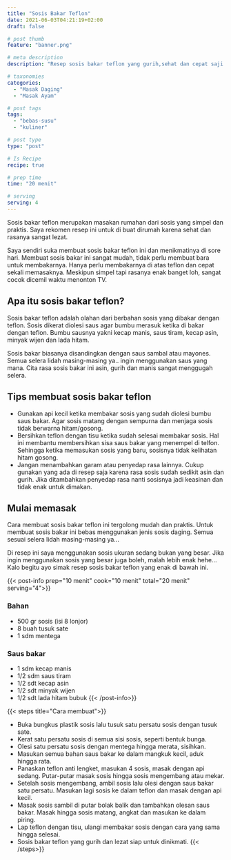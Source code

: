 ```yaml
---
title: "Sosis Bakar Teflon"
date: 2021-06-03T04:21:19+02:00
draft: false

# post thumb
feature: "banner.png"

# meta description
description: "Resep sosis bakar teflon yang gurih,sehat dan cepat saji. Cara membuatnya sangat mudah dan hasil masakan rumahan ini sangat lezat."

# taxonomies
categories:
  - "Masak Daging"
  - "Masak Ayam"

# post tags
tags:
  - "bebas-susu"
  - "kuliner"

# post type
type: "post"

# Is Recipe
recipe: true

# prep time
time: "20 menit"

# serving
serving: 4
---
```

Sosis bakar teflon merupakan masakan rumahan dari sosis yang simpel dan praktis. Saya rekomen resep ini untuk di buat dirumah karena sehat dan rasanya sangat lezat.

Saya sendiri suka membuat sosis bakar teflon ini dan menikmatinya di sore hari. Membuat sosis bakar ini sangat mudah, tidak perlu membuat bara untuk membakarnya. Hanya perlu membakarnya di atas teflon dan cepat sekali memasaknya. Meskipun simpel tapi rasanya enak banget loh, sangat cocok dicemil waktu menonton TV.

## Apa itu sosis bakar teflon?

Sosis bakar teflon adalah olahan dari berbahan sosis yang dibakar dengan teflon. Sosis dikerat diolesi saus agar bumbu merasuk ketika di bakar dengan teflon. Bumbu sausnya yakni kecap manis, saus tiram, kecap asin, minyak wijen dan lada hitam.

Sosis bakar biasanya disandingkan dengan saus sambal atau mayones. Semua selera lidah masing-masing ya.. ingin menggunakan saus yang mana. Cita rasa sosis bakar ini asin, gurih dan manis sangat menggugah selera.

## Tips membuat sosis bakar teflon

-   Gunakan api kecil ketika membakar sosis yang sudah diolesi bumbu saus bakar. Agar sosis matang dengan sempurna dan menjaga sosis tidak berwarna hitam/gosong.
-   Bersihkan teflon dengan tisu ketika sudah selesai membakar sosis. Hal ini membantu membersihkan sisa saus bakar yang menempel di telfon. Sehingga ketika memasukan sosis yang baru, sosisnya tidak kelihatan hitam gosong.
-   Jangan menambahkan garam atau penyedap rasa lainnya. Cukup gunakan yang ada di resep saja karena rasa sosis sudah sedikit asin dan gurih. Jika ditambahkan penyedap rasa nanti sosisnya jadi keasinan dan tidak enak untuk dimakan.

## Mulai memasak

Cara membuat sosis bakar teflon ini tergolong mudah dan praktis. Untuk membuat sosis bakar ini bebas menggunakan jenis sosis daging. Semua sesuai selera lidah masing-masing ya...

Di resep ini saya menggunakan sosis ukuran sedang bukan yang besar. Jika ingin menggunakan sosis yang besar juga boleh, malah lebih enak hehe... Kalo begitu ayo simak resep sosis bakar teflon yang enak di bawah ini.

{{< post-info prep="10 menit" cook="10 menit" total="20 menit" serving="4">}}

### Bahan

-   500 gr sosis (isi 8 lonjor)
-   8 buah tusuk sate
-   1 sdm mentega

### Saus bakar

-   1 sdm kecap manis
-   1/2 sdm saus tiram
-   1/2 sdt kecap asin
-   1/2 sdt minyak wijen
-   1/2 sdt lada hitam bubuk
{{< /post-info>}}

{{< steps title="Cara membuat">}}
-   Buka bungkus plastik sosis lalu tusuk satu persatu sosis dengan tusuk sate.
-   Kerat satu persatu sosis di semua sisi sosis, seperti bentuk bunga.
-   Olesi satu persatu sosis dengan mentega hingga merata, sisihkan.
-   Masukan semua bahan saus bakar ke dalam mangkuk kecil, aduk hingga rata.
-   Panaskan teflon anti lengket, masukan 4 sosis, masak dengan api sedang. Putar-putar masak sosis hingga sosis mengembang atau mekar.
-   Setelah sosis mengembang, ambil sosis lalu olesi dengan saus bakar satu persatu. Masukan lagi sosis ke dalam teflon dan masak dengan api kecil.
-   Masak sosis sambil di putar bolak balik dan tambahkan olesan saus bakar. Masak hingga sosis matang, angkat dan masukan ke dalam piring.
-   Lap teflon dengan tisu, ulangi membakar sosis dengan cara yang sama hingga selesai.
-   Sosis bakar teflon yang gurih dan lezat siap untuk dinikmati.
{{< /steps>}}